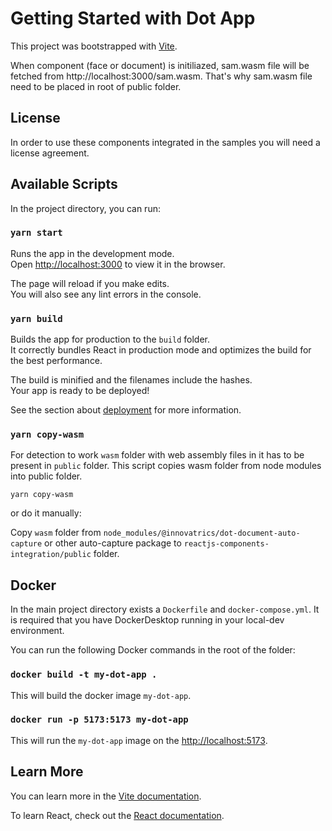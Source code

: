# Getting Started with Dot App

This project was bootstrapped with [Vite](https://vitejs.dev/).

When component (face or document) is initiliazed, sam.wasm file will be fetched from http://localhost:3000/sam.wasm.
That's why sam.wasm file need to be placed in root of public folder.

## License

In order to use these components integrated in the samples you will need a license agreement.

## Available Scripts

In the project directory, you can run:

### `yarn start`

Runs the app in the development mode.\
Open [http://localhost:3000](http://localhost:3000) to view it in the browser.

The page will reload if you make edits.\
You will also see any lint errors in the console.

### `yarn build`

Builds the app for production to the `build` folder.\
It correctly bundles React in production mode and optimizes the build for the best performance.

The build is minified and the filenames include the hashes.\
Your app is ready to be deployed!

See the section about [deployment](https://vitejs.dev/guide/build.html) for more information.

### `yarn copy-wasm`

For detection to work `wasm` folder with web assembly files in it has to be present in `public` folder.
This script copies wasm folder from node modules into public folder. 

```
yarn copy-wasm
```

or do it manually:

Copy `wasm` folder from `node_modules/@innovatrics/dot-document-auto-capture` or other auto-capture package to `reactjs-components-integration/public` folder.

## Docker 

In the main project directory exists a `Dockerfile` and `docker-compose.yml`. It is required that you have DockerDesktop running in your local-dev environment.

You can run the following Docker commands in the root of the folder:

### `docker build -t my-dot-app .`

This will build the docker image `my-dot-app`.

### `docker run -p 5173:5173 my-dot-app`

This will run the `my-dot-app` image on the [http://localhost:5173](http://localhost:5173).

## Learn More

You can learn more in the [Vite documentation](https://vitejs.dev/guide/).

To learn React, check out the [React documentation](https://reactjs.org/).
